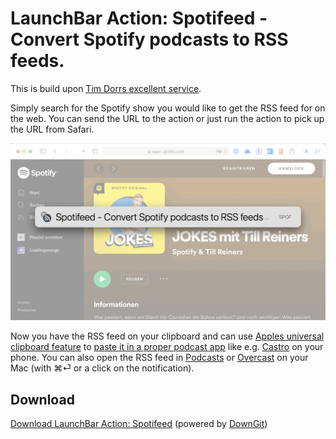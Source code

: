 # LaunchBar Action: Spotifeed - Convert Spotify podcasts to RSS feeds.

This is build upon [Tim Dorrs excellent service](https://github.com/timdorr/spotifeed). 

Simply search for the Spotify show you would like to get the RSS feed for on the web. You can send the URL to the action or just run the action to pick up the URL from Safari. 
 
<img src="spotifeed.gif" width="600"/> 

Now you have the RSS feed on your clipboard and can use [Apples universal clipboard feature](https://support.apple.com/en-us/HT209460) to [paste it in a proper podcast app](https://www.macworld.com/article/234395/how-to-add-a-podcast-by-url-feed-to-podcasts-app-castro-overcast-pocketcasts.html) like e.g. [Castro](https://castro.fm) on your phone. You can also open the RSS feed in [Podcasts](https://www.apple.com/apple-podcasts/) or [Overcast](https://overcast.fm) on your Mac (with ⌘⏎ or a click on the notification).  

## Download

[Download LaunchBar Action: Spotifeed](https://minhaskamal.github.io/DownGit/#/home?url=https://github.com/Ptujec/LaunchBar/tree/master/Spotifeed) (powered by [DownGit](https://github.com/MinhasKamal/DownGit))